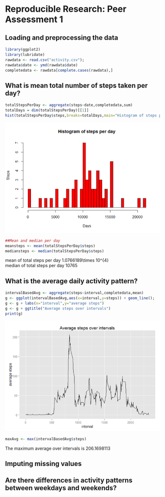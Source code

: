 # Reproducible Research: Peer Assessment 1


## Loading and preprocessing the data

```r
library(ggplot2)
library(lubridate)
rawdata <- read.csv("activity.csv");
rawdata$date <- ymd(rawdata$date)
completedata <- rawdata[complete.cases(rawdata),]
```


## What is mean total number of steps taken per day?

```r
totalStepsPerDay <- aggregate(steps~date,completedata,sum)
totalDays = dim(totalStepsPerDay)[[1]]
hist(totalStepsPerDay$steps,breaks=totalDays,main="Histogram of steps per day",col="red",xlab="Days",ylab="Steps")
```

![](PA1_template_files/figure-html/unnamed-chunk-2-1.png) 

```r
##Mean and median per day
meansteps <- mean(totalStepsPerDay$steps)
mediansteps <- median(totalStepsPerDay$steps)
```
mean of total steps per day  1.0766189\times 10^{4}  
median of total steps per day  10765


## What is the average daily activity pattern?

```r
intervalBasedAvg <- aggregate(steps~interval,completedata,mean)
g <- ggplot(intervalBasedAvg,aes(x=interval,y=steps)) + geom_line();
g <- g + labs(x="interval",y="average steps")
g <- g + ggtitle("Average steps over intervals")
print(g)
```

![](PA1_template_files/figure-html/unnamed-chunk-3-1.png) 

```r
maxAvg <- max(intervalBasedAvg$steps)
```
The maximum average over intervals is 206.1698113

## Imputing missing values



## Are there differences in activity patterns between weekdays and weekends?
